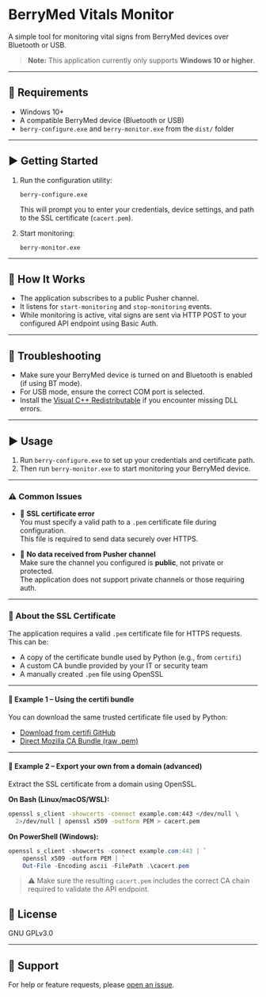 # BerryMed Vitals Monitor

A simple tool for monitoring vital signs from BerryMed devices over Bluetooth or USB.

> **Note:** This application currently only supports **Windows 10 or higher**.

---

## 🧰 Requirements

- Windows 10+
- A compatible BerryMed device (Bluetooth or USB)
- `berry-configure.exe` and `berry-monitor.exe` from the `dist/` folder

---

## ▶️ Getting Started

1. Run the configuration utility:
   ```
   berry-configure.exe
   ```
   This will prompt you to enter your credentials, device settings, and path to the SSL certificate (`cacert.pem`).

2. Start monitoring:
   ```
   berry-monitor.exe
   ```

---

## 🔄 How It Works

- The application subscribes to a public Pusher channel.
- It listens for `start-monitoring` and `stop-monitoring` events.
- While monitoring is active, vital signs are sent via HTTP POST to your configured API endpoint using Basic Auth.

---

## 🧯 Troubleshooting

- Make sure your BerryMed device is turned on and Bluetooth is enabled (if using BT mode).
- For USB mode, ensure the correct COM port is selected.
- Install the [Visual C++ Redistributable](https://learn.microsoft.com/en-us/cpp/windows/latest-supported-vc-redist) if you encounter missing DLL errors.

---

## ▶️ Usage

1. Run `berry-configure.exe` to set up your credentials and certificate path.
2. Then run `berry-monitor.exe` to start monitoring your BerryMed device.

---

### ⚠️ Common Issues

- 🔐 **SSL certificate error**  
  You must specify a valid path to a `.pem` certificate file during configuration.  
  This file is required to send data securely over HTTPS.

- 📡 **No data received from Pusher channel**  
  Make sure the channel you configured is **public**, not private or protected.  
  The application does not support private channels or those requiring auth.

---

### 📄 About the SSL Certificate

The application requires a valid `.pem` certificate file for HTTPS requests.  
This can be:

- A copy of the certificate bundle used by Python (e.g., from `certifi`)
- A custom CA bundle provided by your IT or security team
- A manually created `.pem` file using OpenSSL

---

#### 🔧 Example 1 – Using the certifi bundle

You can download the same trusted certificate file used by Python:

- [Download from certifi GitHub](https://github.com/certifi/python-certifi/blob/main/certifi/cacert.pem)
- [Direct Mozilla CA Bundle (raw .pem)](https://curl.se/ca/cacert.pem)

---

#### 🔧 Example 2 – Export your own from a domain (advanced)

Extract the SSL certificate from a domain using OpenSSL.

**On Bash (Linux/macOS/WSL):**

```bash
openssl s_client -showcerts -connect example.com:443 </dev/null \
  2>/dev/null | openssl x509 -outform PEM > cacert.pem
```

**On PowerShell (Windows):**

```powershell
openssl s_client -showcerts -connect example.com:443 | `
    openssl x509 -outform PEM | `
    Out-File -Encoding ascii -FilePath .\cacert.pem
```

> ⚠️ Make sure the resulting `cacert.pem` includes the correct CA chain required to validate the API endpoint.


## 📄 License

GNU GPLv3.0

---

## 🛟 Support

For help or feature requests, please [open an issue](https://github.com/Abrunacci/berry_med/issues).
